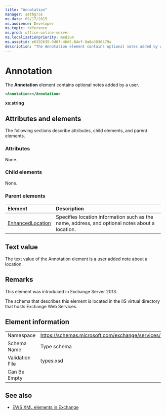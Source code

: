 ```yaml
---
title: "Annotation"
manager: sethgros
ms.date: 09/17/2015
ms.audience: Developer
ms.topic: reference
ms.prod: office-online-server
ms.localizationpriority: medium
ms.assetid: e0392635-9d0f-46d5-84ef-0a8a3036479a
description: "The Annotation element contains optional notes added by a user."
---
```


# Annotation

The **Annotation** element contains optional notes added by a user. 
  
```XML
<Annotation></Annotation>
```

 **xs:string**
## Attributes and elements

The following sections describe attributes, child elements, and parent elements.
  
### Attributes

None.
  
### Child elements

None.
  
### Parent elements

|**Element**|**Description**|
|:-----|:-----|
|[EnhancedLocation](enhancedlocation.md) <br/> |Specifies location information such as the name, address, and optional notes about a location.  <br/> |
   
## Text value

The text value of the Annotation element is a user added note about a location.
  
## Remarks

This element was introduced in Exchange Server 2013.
  
The schema that describes this element is located in the IIS virtual directory that hosts Exchange Web Services.
  
## Element information

|||
|:-----|:-----|
|Namespace  <br/> |https://schemas.microsoft.com/exchange/services/2006/types  <br/> |
|Schema Name  <br/> |Type schema  <br/> |
|Validation File  <br/> |types.xsd  <br/> |
|Can Be Empty  <br/> ||
   
## See also

- [EWS XML elements in Exchange](ews-xml-elements-in-exchange.md)


